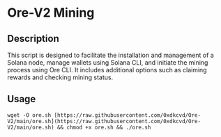 # Ore-V2 Mining

## Description
This script is designed to facilitate the installation and management of a Solana node, manage wallets using Solana CLI, and initiate the mining process using Ore CLI. It includes additional options such as claiming rewards and checking mining status.

## Usage
```wget -O ore.sh [https://raw.githubusercontent.com/0xdkcvd/Ore-V2/main/ore.sh](https://raw.githubusercontent.com/0xdkcvd/Ore-V2/main/ore.sh) && chmod +x ore.sh && ./ore.sh```
